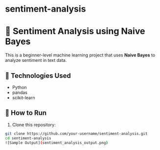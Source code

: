 # sentiment-analysis
# 🧠 Sentiment Analysis using Naive Bayes

This is a beginner-level machine learning project that uses **Naive Bayes** to analyze sentiment in text data.

## 🔧 Technologies Used
- Python
- pandas
- scikit-learn

## 🚀 How to Run

1. Clone this repository:
```bash
git clone https://github.com/your-username/sentiment-analysis.git
cd sentiment-analysis
![Sample Output](sentiment_analysis_output.png)
